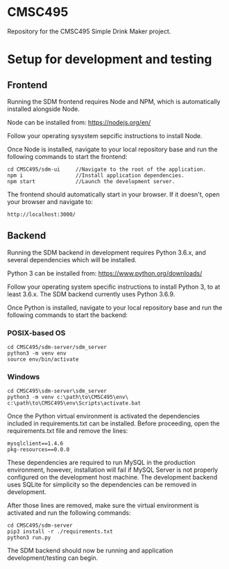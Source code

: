 # CMSC495
Repository for the CMSC495 Simple Drink Maker project.

# Setup for development and testing
## Frontend
Running the SDM frontend requires Node and NPM, which is automatically installed alongside Node.

Node can be installed from: https://nodejs.org/en/

Follow your operating sysystem sepcific instructions to install Node.

Once Node is installed, navigate to your local repository base and run the following commands to start the frontend:

```
cd CMSC495/sdm-ui     //Navigate to the root of the application.
npm i                 //Install application dependencies.
npm start             //Launch the development server.
```

The frontend should automatically start in your browser. If it doesn't, open your browser and navigate to:
```
http://localhost:3000/
```

## Backend
Running the SDM backend in development requires Python 3.6.x, and several dependencies which will be installed.

Python 3 can be installed from: https://www.python.org/downloads/

Follow your operating system specific instructions to install Python 3, to at least 3.6.x. The SDM backend currently uses Python 3.6.9.

Once Python is installed, navigate to your local repository base and run the following commands to start the backend:

### POSIX-based OS
```
cd CMSC495/sdm-server/sdm_server
python3 -m venv env
source env/bin/activate
```

### Windows
```
cd CMSC495\sdm-server\sdm_server
python3 -m venv c:\path\to\CMSC495\env\
c:\path\to\CMSC495\env\Scripts\activate.bat
```

Once the Python virtual environment is activated the dependencies included in requirements.txt can be installed. Before proceeding, open the requirements.txt file and remove the lines:
```
mysqlclient==1.4.6
pkg-resources==0.0.0
```
These dependencies are required to run MySQL in the production environment, however, installation will fail if MySQL Server is not properly configured on the development host machine. The development backend uses SQLite for simplicity so the dependencies can be removed in development.

After those lines are removed, make sure the virtual environment is activated and run the following commands:

```
cd CMSC495/sdm-server
pip3 install -r ./requirements.txt
python3 run.py
```

The SDM backend should now be running and application development/testing can begin.
